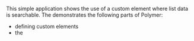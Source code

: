This simple application shows the use of a custom element where list data is
searchable. The demonstrates the following parts of Polymer:

- defining custom elements
- the <template> tag
- HTML imports
- data binding

The `<searchable-list>` element uses data binding to implement search. See the
`searchable_list.html` and the `searchable_list.dart` files for the code.

The `SearchableList` class uses three variables in the search implementation:

- `data` stores all the data in the list
- `searchParam` stores the search parameter
- `results` stores the elements of data that match the search paramater
When the user types in the search input, the `search()` method triggers, and the
value of `results` updates. Since `results` is an observable variable, its
representation in the UI automatically updates as its contents change.

Here is the minimal code for required to implement search
(searchable_list.dart):

IMPORT('repo/web/searchable_list.dart', 'search)

Any changes to searchParam trigger `search()`. Here is the code for that
(the `enteredView()` method in `searchable_list.dart`):

IMPORT('repo/web/searchable_list.dart', 'change')

